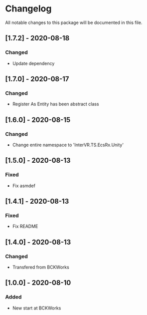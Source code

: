 # Changelog
All notable changes to this package will be documented in this file.

## [1.7.2] - 2020-08-18

### Changed

- Update dependency

## [1.7.0] - 2020-08-17

### Changed

- Register As Entity has been abstract class

## [1.6.0] - 2020-08-15

### Changed

- Change entire namespace to 'InterVR.TS.EcsRx.Unity'

## [1.5.0] - 2020-08-13

### Fixed

- Fix asmdef

## [1.4.1] - 2020-08-13

### Fixed

- Fix README

## [1.4.0] - 2020-08-13

### Changed

- Transfered from BCKWorks

## [1.0.0] - 2020-08-10

### Added 

- New start at BCKWorks
